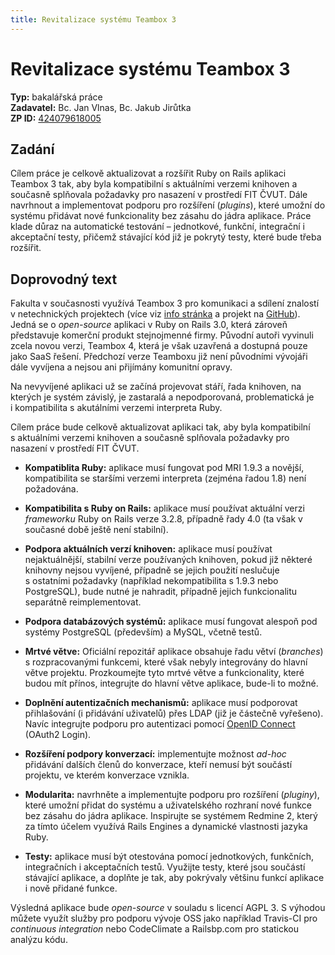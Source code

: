 ```yaml
---
title: Revitalizace systému Teambox 3
---
```


Revitalizace systému Teambox 3
==============================

**Typ:** bakalářská práce  
**Zadavatel:** Bc. Jan Vlnas, Bc. Jakub Jirůtka  
**ZP ID:** [424079618005](https://portal.fit.cvut.cz/zp/?tzp=424079618005)  


Zadání
------

Cílem práce je celkově aktualizovat a rozšířit Ruby on Rails aplikaci Teambox 3 tak, aby byla kompatibilní s aktuálními verzemi knihoven a současně splňovala požadavky pro nasazení v prostředí FIT ČVUT. Dále navrhnout a implementovat podporu pro rozšíření (_plugins_), které umožní do systému přidávat nové funkcionality bez zásahu do jádra aplikace. Práce klade důraz na automatické testování – jednotkové, funkční, integrační i akceptační testy, přičemž stávající kód již je pokrytý testy, které bude třeba rozšířit.


Doprovodný text
---------------

Fakulta v současnosti využívá Teambox 3 pro komunikaci a sdílení znalostí v netechnických projektech (více viz [info stránka](https://teambox.fit.cvut.cz/about/) a projekt na [GitHub](https://github.com/cvut/teambox)). Jedná se o _open-source_ aplikaci v Ruby on Rails 3.0, která zároveň představuje komerční produkt stejnojmenné firmy. Původní autoři vyvinuli zcela novou verzi, Teambox 4, která je však uzavřená a dostupná pouze jako SaaS řešení. Předchozí verze Teamboxu již není původními vývojáři dále vyvíjena a nejsou ani přijímány komunitní opravy.

Na nevyvíjené aplikaci už se začíná projevovat stáří, řada knihoven, na kterých je systém závislý, je zastaralá a nepodporovaná, problematická je i kompatibilita s akutálními verzemi interpreta Ruby.

Cílem práce bude celkově aktualizovat aplikaci tak, aby byla kompatibilní s aktuálními verzemi knihoven a současně splňovala požadavky pro nasazení v prostředí FIT ČVUT.

* **Kompatiblita Ruby:** aplikace musí fungovat pod MRI 1.9.3 a novější, kompatibilita se staršími verzemi interpreta (zejména řadou 1.8) není požadována.

* **Kompatibilita s Ruby on Rails:** aplikace musí používat aktuální verzi _frameworku_ Ruby on Rails verze 3.2.8, případně řady 4.0 (ta však v současné době ještě není stabilní).

* **Podpora aktuálních verzí knihoven:** aplikace musí používat nejaktuálnější, stabilní verze používaných knihoven, pokud již některé knihovny nejsou vyvíjené, případně se jejich použití neslučuje s ostatními požadavky (například nekompatibilita s 1.9.3 nebo PostgreSQL), bude nutné je nahradit, případně jejich funkcionalitu separátně reimplementovat.

* **Podpora databázových systémů:** aplikace musí fungovat alespoň pod systémy PostgreSQL (především) a MySQL, včetně testů.

* **Mrtvé větve:** Oficiální repozitář aplikace obsahuje řadu větví (_branches_) s rozpracovanými funkcemi, které však nebyly integrovány do hlavní větve projektu. Prozkoumejte tyto mrtvé větve a funkcionality, které budou mít přínos, integrujte do hlavní větve aplikace, bude-li to možné.

* **Doplnění autentizačních mechanismů:** aplikace musí podporovat přihlašování (i přidávání uživatelů) přes LDAP (již je částečně vyřešeno). Navíc integrujte podporu pro autentizaci pomocí [OpenID Connect](http://openid.net/connect/) (OAuth2 Login).

* **Rozšíření podpory konverzací:** implementujte možnost _ad-hoc_ přidávání dalších členů do konverzace, kteří nemusí být součástí projektu, ve kterém konverzace vznikla.

* **Modularita:** navrhněte a implementujte podporu pro rozšíření (_pluginy_), které umožní přidat do systému a uživatelského rozhraní nové funkce bez zásahu do jádra aplikace. Inspirujte se systémem Redmine 2, který za tímto účelem využívá Rails Engines a dynamické vlastnosti jazyka Ruby.

* **Testy:** aplikace musí být otestována pomocí jednotkových, funkčních, integračních i akceptačních testů. Využijte testy, které jsou součástí stávající aplikace, a doplňte je tak, aby pokrývaly většinu funkcí aplikace i nově přidané funkce.

Výsledná aplikace bude _open-source_ v souladu s licencí AGPL 3. S výhodou můžete využít služby pro podporu vývoje OSS jako například Travis-CI pro _continuous integration_ nebo CodeClimate a Railsbp.com pro statickou analýzu kódu.
